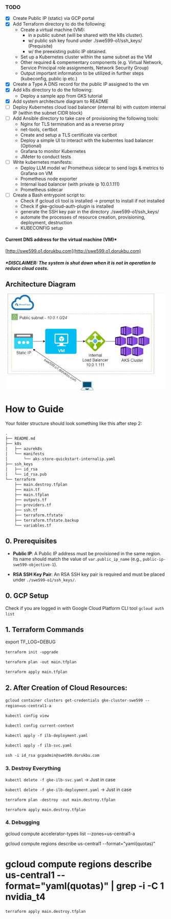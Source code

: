 ### TODO
- [x] Create Public IP (static) via GCP portal
- [x] Add Terraform directory to do the following:
  - Create a virtual machine (VM):
    - in a public subnet (will be shared with the k8s cluster).
    - w/ public ssh key found under ./swe599-o1/ssh_keys/ (Prequisite)
    - w/ the preexisting public IP obtained.
  - Set up a Kubernetes cluster within the same subnet as the VM
  - Other required & compementary components (e.g. Virtual Network, Service Principal role assignments, Network Security Group)
  - Output important information to be utilized in further steps (kubeconfig, public ip etc.)
- [x] Create a Type A DNS record for the public IP assigned to the vm
- [x] Add k8s directory to do the following:
  - Deploy a sample app from GKS tutorial
- [x] Add system architecture diagram to README
- [ ] Deploy Kubernetes cloud load balancer (internal lb) with custom internal IP (within the subnet CIDR block)
- [ ] Add Ansible directory to take care of provisioning the following tools:
  - Nginx for TLS termination and as a reverse proxy
  - net-tools, certbot
  - Create and setup a TLS certificate via certbot
  - Deploy a simple UI to interact with the kuberntes load balancer (Optional)
  - Grafana to monitor Kubernetes
  - JMeter to conduct tests
- [ ] Write kubernetes manifests:
  - Deploy LLM model w/ Prometheus sidecar to send logs & metrics to Grafana on VM
  - Prometheus node exporter
  - Internal load balancer (with private ip 10.0.1.111)
  - Prometheus sidecar 
- [ ] Create a Bash entrypoint script to:
  - Check if gcloud cli tool is installed -> prompt to install if not installed
  - Check if gke-gcloud-auth-plugin is installed
  - generate the SSH key pair in the directory ./swe599-o1/ssh_keys/
  - automate the processes of resource creation, provisioning, deployment, destruction
  - KUBECONFIG setup

#### Current DNS address for the virtual machine (VM)*
[http://swe599.o1.dorukbu.com](http://swe599.o1.dorukbu.com)
##### *DISCLAIMER: The system is shut down when it is not in operation to reduce cloud costs.

## Architecture Diagram
<img src="assets/diagrams/o1_diagram1.jpg" alt="Architecture Diagram" width="700"/>

# How to Guide
Your folder structure should look something like this after step 2:
```
.
├── README.md
├── k8s
│   ├── azurek8s
│   └── manifests
│       └── aks-store-quickstart-internalip.yaml
├── ssh_keys
│   ├── id_rsa
│   └── id_rsa.pub
└── terraform
    ├── main.destroy.tfplan
    ├── main.tf
    ├── main.tfplan
    ├── outputs.tf
    ├── providers.tf
    ├── ssh.tf
    ├── terraform.tfstate
    ├── terraform.tfstate.backup
    └── variables.tf
```

## 0. Prerequisites

- **Public IP**: A Public IP address must be provisioned in the same region. Its name should match the value of `var.public_ip_name` (e.g., `public-ip-swe599-objective-1`).

- **RSA SSH Key Pair**: An RSA SSH key pair is required and must be placed under `./swe599-o1/ssh_keys/`.
## 0. GCP Setup
Check if you are logged in with Google Cloud Platform CLI tool
`gcloud auth list`

## 1. Terraform Commands

export TF_LOG=DEBUG

`terraform init -upgrade`

`terraform plan -out main.tfplan`

`terraform apply main.tfplan`

## 2. After Creation of Cloud Resources:

`gcloud container clusters get-credentials gke-cluster-swe599 --region=us-central1-a`

`kubectl config view`

`kubectl config current-context`

`kubectl apply -f ilb-deployment.yaml`

`kubectl apply -f ilb-svc.yaml`

`ssh -i id_rsa gcpadmin@swe599.dorukbu.com`

### 3. Destroy Everything

`kubectl delete -f gke-ilb-svc.yaml` -> Just in case

`kubectl delete -f gke-ilb-deployment.yaml` -> Just in case

`terraform plan -destroy -out main.destroy.tfplan`

`terraform apply main.destroy.tfplan`

### 4. Debugging

gcloud compute accelerator-types list --zones=us-central1-a

gcloud compute regions describe us-central1 --format="yaml(quotas)"

gcloud compute regions describe us-central1 --format="yaml(quotas)" | grep -i -C 1 nvidia_t4
=======
`terraform apply main.destroy.tfplan`

